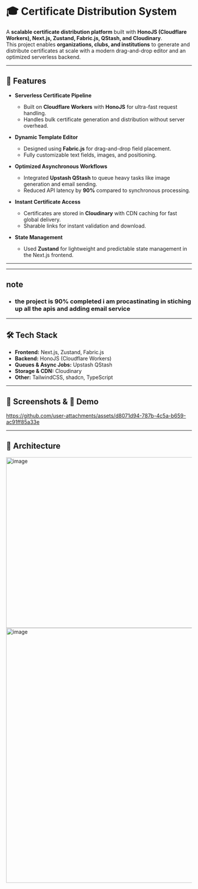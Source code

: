 # 🎓 Certificate Distribution System

A **scalable certificate distribution platform** built with **HonoJS (Cloudflare Workers), Next.js, Zustand, Fabric.js, QStash, and Cloudinary**.  
This project enables **organizations, clubs, and institutions** to generate and distribute certificates at scale with a modern drag-and-drop editor and an optimized serverless backend.

---

## 🚀 Features

- **Serverless Certificate Pipeline**  
  - Built on **Cloudflare Workers** with **HonoJS** for ultra-fast request handling.  
  - Handles bulk certificate generation and distribution without server overhead.  

- **Dynamic Template Editor**  
  - Designed using **Fabric.js** for drag-and-drop field placement.  
  - Fully customizable text fields, images, and positioning.  

- **Optimized Asynchronous Workflows**  
  - Integrated **Upstash QStash** to queue heavy tasks like image generation and email sending.  
  - Reduced API latency by **90%** compared to synchronous processing.  

- **Instant Certificate Access**  
  - Certificates are stored in **Cloudinary** with CDN caching for fast global delivery.  
  - Sharable links for instant validation and download.  

- **State Management**  
  - Used **Zustand** for lightweight and predictable state management in the Next.js frontend.  

---

---
## note 
- ### the project is 90% completed i am procastinating in stiching up all the apis and adding email service
---

## 🛠️ Tech Stack

- **Frontend:** Next.js, Zustand, Fabric.js  
- **Backend:** HonoJS (Cloudflare Workers)  
- **Queues & Async Jobs:** Upstash QStash  
- **Storage & CDN:** Cloudinary  
- **Other:** TailwindCSS, shadcn, TypeScript  

---

## 📸 Screenshots & 🎥 Demo



https://github.com/user-attachments/assets/d8071d94-787b-4c5a-b659-ac91ff85a33e

---

## 🧩 Architecture

<img width="835" height="462" alt="image" src="https://github.com/user-attachments/assets/878c1be2-38e3-45f1-a51e-2dccf1d1c1a6" />

<img width="1347" height="690" alt="image" src="https://github.com/user-attachments/assets/cc3bc3b0-54b0-485d-bdc7-e1d5fcec532c" />


